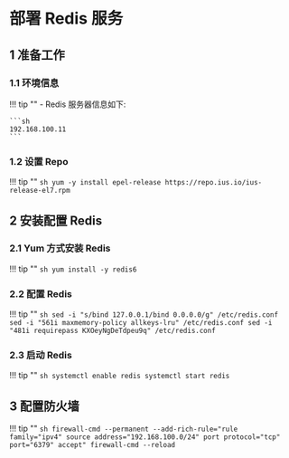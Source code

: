 # 部署 Redis 服务

## 1 准备工作
### 1.1 环境信息
!!! tip ""
    - Redis 服务器信息如下: 
    
    ```sh 
    192.168.100.11
    ```

### 1.2 设置 Repo
!!! tip ""
    ```sh
    yum -y install epel-release https://repo.ius.io/ius-release-el7.rpm
    ```

## 2 安装配置 Redis
### 2.1 Yum 方式安装 Redis
!!! tip ""
    ```sh
    yum install -y redis6
    ```

### 2.2 配置 Redis
!!! tip ""
    ```sh
    sed -i "s/bind 127.0.0.1/bind 0.0.0.0/g" /etc/redis.conf
    sed -i "561i maxmemory-policy allkeys-lru" /etc/redis.conf
    sed -i "481i requirepass KXOeyNgDeTdpeu9q" /etc/redis.conf
    ```

### 2.3 启动 Redis
!!! tip ""
    ```sh
    systemctl enable redis
    systemctl start redis
    ```

## 3 配置防火墙
!!! tip ""
    ```sh
    firewall-cmd --permanent --add-rich-rule="rule family="ipv4" source address="192.168.100.0/24" port protocol="tcp" port="6379" accept"
    firewall-cmd --reload
    ```